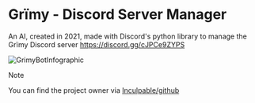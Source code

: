 # Grïmy - Discord Server Manager 
An AI, created in 2021, made with Discord's python library to manage the Grïmy Discord server https://discord.gg/cJPCe9ZYPS

![GrimyBotInfographic](https://github.com/MenlyCSE/GrimyBotCogs/assets/154091778/76c494e7-1a44-4b59-a03f-d43203a1b695)

> [!NOTE]
> You can find the project owner via [Inculpable/github](https://github.com/Inculpable/Grimy-Bot)
